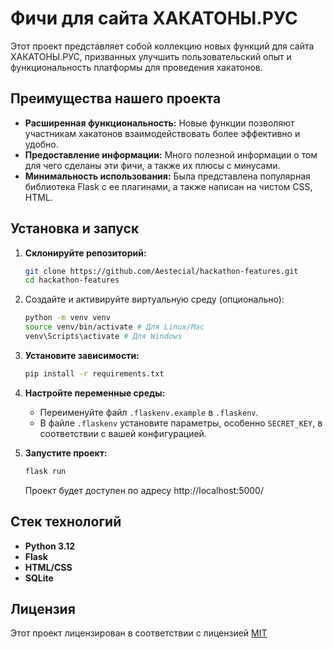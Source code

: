 # Фичи для сайта ХАКАТОНЫ.РУС

Этот проект представляет собой коллекцию новых функций для сайта ХАКАТОНЫ.РУС, призванных улучшить пользовательский опыт и функциональность платформы для проведения хакатонов.

## Преимущества нашего проекта

- **Расширенная функциональность:** Новые функции позволяют участникам хакатонов взаимодействовать более эффективно и удобно.
- **Предоставление информации:** Много полезной информации о том для чего сделаны эти фичи, а также их плюсы с минусами.
- **Минимальность использования:** Была представлена популярная библиотека Flask с ее плагинами, а также написан на чистом CSS, HTML.

## Установка и запуск

1. **Склонируйте репозиторий:**

   ```bash
   git clone https://github.com/Aestecial/hackathon-features.git
   cd hackathon-features
   ```
2. Создайте и активируйте виртуальную среду (опционально):
   
   ```bash
   python -m venv venv
   source venv/bin/activate # Для Linux/Mac
   venv\Scripts\activate # Для Windows
   ```
3. **Установите зависимости:**

   ```bash
   pip install -r requirements.txt
   ```

4. **Настройте переменные среды:**

   - Переименуйте файл `.flaskenv.example` в `.flaskenv`.
   - В файле `.flaskenv` установите параметры, особенно `SECRET_KEY`, в соответствии с вашей конфигурацией.

5. **Запустите проект:**

   ```bash
   flask run
   ```

   Проект будет доступен по адресу http://localhost:5000/

## Стек технологий

- **Python 3.12**
- **Flask**
- **HTML/CSS**
- **SQLite**

## Лицензия

Этот проект лицензирован в соответствии с лицензией [MIT](LICENSE)